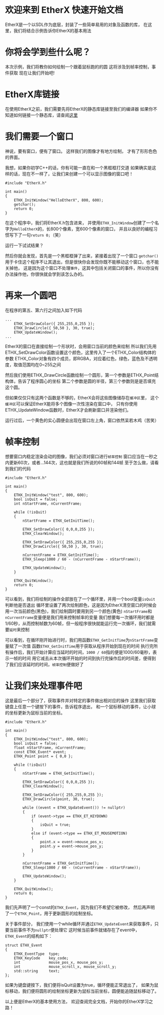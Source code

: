 # 欢迎来到 EtherX 快速开始文档

EtherX是一个以SDL作为底层，封装了一些简单易用的对象及函数的库，
在这里，我们将结合示例告诉你EtherX的基本用法

# 你将会学到些什么呢？

本次示例，我们将教你如何绘制一个跟着鼠标跑的的圆
这将涉及到帧率控制，事件获取
现在让我们开始吧!

# EtherX库链接

在使用EtherX之前，我们需要先将EtherX的静态库链接至我们的编译器
如果你不知道如何链接一个静态库，请查阅[这里](Details/how-to-build.md)

# 我们需要一个窗口

神说，要有窗口，便有了窗口。
这样我们的图像才有地方绘制，
才有了形形色色的界面。

我想，如果你初学C++的话，你有可能一直在和一个黑框框打交道
如果确实是这样的话，现在不一样了，让我们来创建一个可以显示图像的窗口吧！

```EtherX
#include "EtherX.h"

int main()
{
    ETHX_InitWindow("HelloEtherX", 800, 600);
    getchar();
    return 0;
}
```

在这个程序中，我们将EtherX.h包含进来，
并使用`ETHX_InitWindow`创建了一个名字为`HelloEtherX`的，长800个像素，宽600个像素的窗口，
并且以良好的编程习惯写下了一句`return 0;`（笑）

运行一下试试结果？

然后你就会发现，首先是一个黑框框弹了出来，紧接着出现了一个窗口
`getchar()`用于卡住这个程序不让其退出，但是很快你会发现你既不能移动这个窗口，也不能关掉他，
这是因为这个窗口不处理`事件`，这其中包括关闭窗口的事件，所以你没有办法操作他，你很快就会学到该怎么办的。

# 再来一个圆吧

在程序的第五、第六行之间加入如下代码

```EtherX
...
	ETHX_SetDrawColor({ 255,255,0,255 });
	ETHX_DrawCircle({ 50,50 }, 30, true);
	ETHX_UpdateWindow();
...
```

EtherX的窗口在直接绘制一个形状时，会用窗口当前的颜色来绘制
所以我们先用ETHX_SetDrawColor函数设置这个颜色，这里传入了一个ETHX_Color结构体的参数
ETHX_Color对象有四个成员，即RGBA，对应着红色，绿色，蓝色及不透明度，取值范围均在0~255之间

然后我们使用ETHX_DrawCircle函数绘制一个圆形，第一个参数是ETHX_Point结构体，告诉了程序圆心的坐标
第二个参数是圆的半径，第三个参数则是是否填充这个圆。

但如果仅仅只有这两个函数是不够的，EtherX会将这些图像储存在`缓冲区`里，
这个`缓冲区`可以保证EtherX能将多个图像一次性渲染在窗口中，
只有你使用ETHX_UpdateWindow函数时，EtherX才会刷新窗口并渲染他们。

运行过后，一个黄色的实心圆便会出现在窗口左上角，窗口依然呆若木鸡（苦笑）

# 帧率控制

想要窗口内稳定渲染会动的图像，我们必须对窗口进行`帧率控制`
窗口应当在一秒之内更新60次，或者...144次，这也就是我们所说的60帧和144帧
至于怎么做，请看到我们的代码

```EtherX
#include "EtherX.h"

int main()
{
	ETHX_InitWindow("test", 800, 600);
	bool isQuit = false;
	int nStartFrame, nCurrentFrame;

	while (!isQuit)
	{
		nStartFrame = ETHX_GetInitTime();

		ETHX_SetDrawColor({ 0,0,0,255 });
		ETHX_ClearWindow();

		ETHX_SetDrawColor({ 255,255,0,255 });
		ETHX_DrawCircle({ 50,50 }, 30, true);

		nCurrentFrame = ETHX_GetInitTime();
		ETHX_Sleep(1000 / 60 - (nCurrentFrame - nStartFrame));

        ETHX_UpdateWindow();
	}

	ETHX_QuitWindow();
	return 0;
}
```

可以看到，我们将绘制的操作全部放在了一个循环里，并用一个bool变量`isQuit`判断他是否退出
循环里设置了两次绘制颜色，这是因为EtherX清空窗口的时候会用一次当前颜色(黑色)，我们绘制圆时要用到另一个颜色(黄色)
`nStartFrame`和`nCurrentFrame`变量便是我们用来控制帧率的变量
我们想要每一次循环用时都是1/60秒，从而控制帧数为60帧，但一般程序很快就能运行完一次循环，我们就需要`延时`来控制

可以看到，在循环刚开始进行时，我们用函数`ETHX_GetInitTime`为`nStartFrame`变量赋了一次值
函数`ETHX_GetInitTime`用于获取从程序开始到现在的时间
执行完所有操作后，我们开始计算应当延时的时间，`1000 / 60`指的便是1000/60毫秒，表示一帧的时间
用它减去从本次循环开始的时间到执行完操作后的时间差，便得到了我们应该延时的时间，`帧率控制`便做好了

# 让我们来处理事件吧

这是最后一个部分了，获取事件并对特定的事件做出相对应的操作
这里我们获取键盘上任意一个键按下的事件，告诉程序退出，
和一个鼠标移动的事件，让小球的坐标更新为鼠标当前的坐标。

```EtherX
#include "EtherX.h"

int main()
{
	ETHX_InitWindow("test", 800, 600);
	bool isQuit = false;
	float nStartFrame, nCurrentFrame;
	const ETHX_Event* event;
	ETHX_Point point = { 0,0 };

	while (!isQuit)
	{
		nStartFrame = ETHX_GetInitTime();

		ETHX_SetDrawColor({ 0,0,0,255 });
		ETHX_ClearWindow();

		ETHX_SetDrawColor({ 255,255,0,255 });
		ETHX_DrawCircle(point, 30, true);

		while ((event = ETHX_UpdateEvent()) != nullptr)
		{
			if (event->type == ETHX_ET_KEYDOWN)
			{
				isQuit = true;
			}
			else if (event->type == ETHX_ET_MOUSEMOTION)
			{
				point.x = event->mouse_pos_x;
				point.y = event->mouse_pos_y;
			}
		}

		nCurrentFrame = ETHX_GetInitTime();
		ETHX_Sleep(1000 / 60 - (nCurrentFrame - nStartFrame));

		ETHX_UpdateWindow();
	}
	
	ETHX_QuitWindow();
	return 0;
}
```

我们先声明了一个const的`ETHX_Event`，因为我们不希望它被修改，
然后再声明了一个`ETHX_Point`，用于更新圆形的绘制坐标。

关于事件部分，
我们使用一个while循环并通过`ETHX_UpdateEvent`来获取事件，只要当前事件不为`nullptr`便处理它
这时候当前事件就储存在了event中，`ETHX_Event`的结构如下：

```Struct
struct ETHX_Event
{
	ETHX_EventType	type;
	ETHX_KeyCode	key_code;
	int				mouse_pos_x, mouse_pos_y;
	int				mouse_scroll_x, mouse_scroll_y;
	std::string		text;
};
```

如果为键盘键按下，我们便将isQuit设置为true，循环便能正常退出了，
如果为鼠标移动，我们便将圆形的绘制坐标更新为鼠标当前坐标，圆便能追随鼠标移动了。

以上便是EtherX的基本使用方法，
欢迎查阅完全文档，开始你的EtherX学习之路！